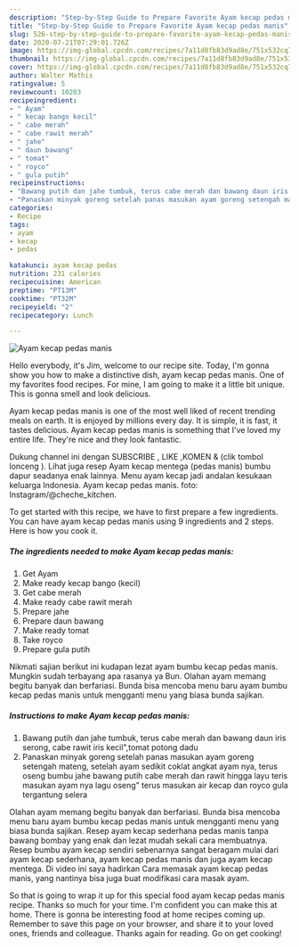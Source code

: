 ```yaml
---
description: "Step-by-Step Guide to Prepare Favorite Ayam kecap pedas manis"
title: "Step-by-Step Guide to Prepare Favorite Ayam kecap pedas manis"
slug: 526-step-by-step-guide-to-prepare-favorite-ayam-kecap-pedas-manis
date: 2020-07-21T07:29:01.726Z
image: https://img-global.cpcdn.com/recipes/7a11d8fb83d9ad8e/751x532cq70/ayam-kecap-pedas-manis-foto-resep-utama.jpg
thumbnail: https://img-global.cpcdn.com/recipes/7a11d8fb83d9ad8e/751x532cq70/ayam-kecap-pedas-manis-foto-resep-utama.jpg
cover: https://img-global.cpcdn.com/recipes/7a11d8fb83d9ad8e/751x532cq70/ayam-kecap-pedas-manis-foto-resep-utama.jpg
author: Walter Mathis
ratingvalue: 5
reviewcount: 10203
recipeingredient:
- " Ayam"
- " kecap bango kecil"
- " cabe merah"
- " cabe rawit merah"
- " jahe"
- " daun bawang"
- " tomat"
- " royco"
- " gula putih"
recipeinstructions:
- "Bawang putih dan jahe tumbuk, terus cabe merah dan bawang daun iris serong, cabe rawit iris kecil&#34;,tomat potong dadu"
- "Panaskan minyak goreng setelah panas masukan ayam goreng setengah mateng, setelah ayam sedikit coklat angkat ayam nya, terus oseng bumbu jahe bawang putih cabe merah dan rawit hingga layu teris masukan ayam nya lagu oseng&#34; terus masukan air kecap dan royco gula tergantung selera"
categories:
- Recipe
tags:
- ayam
- kecap
- pedas

katakunci: ayam kecap pedas 
nutrition: 231 calories
recipecuisine: American
preptime: "PT13M"
cooktime: "PT32M"
recipeyield: "2"
recipecategory: Lunch

---
```



![Ayam kecap pedas manis](https://img-global.cpcdn.com/recipes/7a11d8fb83d9ad8e/751x532cq70/ayam-kecap-pedas-manis-foto-resep-utama.jpg)

Hello everybody, it's Jim, welcome to our recipe site. Today, I'm gonna show you how to make a distinctive dish, ayam kecap pedas manis. One of my favorites food recipes. For mine, I am going to make it a little bit unique. This is gonna smell and look delicious.

Ayam kecap pedas manis is one of the most well liked of recent trending meals on earth. It is enjoyed by millions every day. It is simple, it is fast, it tastes delicious. Ayam kecap pedas manis is something that I've loved my entire life. They're nice and they look fantastic.

Dukung channel ini dengan SUBSCRIBE , LIKE ,KOMEN &amp; (clik tombol lonceng ). Lihat juga resep Ayam kecap mentega (pedas manis) bumbu dapur seadanya enak lainnya. Menu ayam kecap jadi andalan kesukaan keluarga Indonesia. Ayam kecap pedas manis. foto: Instagram/@cheche_kitchen.


To get started with this recipe, we have to first prepare a few ingredients. You can have ayam kecap pedas manis using 9 ingredients and 2 steps. Here is how you cook it.

<!--inarticleads1-->

##### The ingredients needed to make Ayam kecap pedas manis:

1. Get  Ayam
1. Make ready  kecap bango (kecil)
1. Get  cabe merah
1. Make ready  cabe rawit merah
1. Prepare  jahe
1. Prepare  daun bawang
1. Make ready  tomat
1. Take  royco
1. Prepare  gula putih


Nikmati sajian berikut ini kudapan lezat ayam bumbu kecap pedas manis. Mungkin sudah terbayang apa rasanya ya Bun. Olahan ayam memang begitu banyak dan berfariasi. Bunda bisa mencoba menu baru ayam bumbu kecap pedas manis untuk mengganti menu yang biasa bunda sajikan. 

<!--inarticleads2-->

##### Instructions to make Ayam kecap pedas manis:

1. Bawang putih dan jahe tumbuk, terus cabe merah dan bawang daun iris serong, cabe rawit iris kecil&#34;,tomat potong dadu
1. Panaskan minyak goreng setelah panas masukan ayam goreng setengah mateng, setelah ayam sedikit coklat angkat ayam nya, terus oseng bumbu jahe bawang putih cabe merah dan rawit hingga layu teris masukan ayam nya lagu oseng&#34; terus masukan air kecap dan royco gula tergantung selera


Olahan ayam memang begitu banyak dan berfariasi. Bunda bisa mencoba menu baru ayam bumbu kecap pedas manis untuk mengganti menu yang biasa bunda sajikan. Resep ayam kecap sederhana pedas manis tanpa bawang bombay yang enak dan lezat mudah sekali cara membuatnya. Resep bumbu ayam kecap sendiri sebenarnya sangat beragam mulai dari ayam kecap sederhana, ayam kecap pedas manis dan juga ayam kecap mentega. Di video ini saya hadirkan Cara memasak ayam kecap pedas manis, yang nantinya bisa juga buat modifikasi cara masak ayam. 

So that is going to wrap it up for this special food ayam kecap pedas manis recipe. Thanks so much for your time. I'm confident you can make this at home. There is gonna be interesting food at home recipes coming up. Remember to save this page on your browser, and share it to your loved ones, friends and colleague. Thanks again for reading. Go on get cooking!
